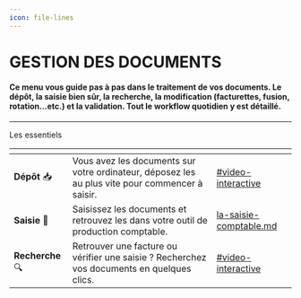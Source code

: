 ```yaml
---
icon: file-lines
---
```


# GESTION DES DOCUMENTS

#### Ce menu vous guide pas à pas dans le traitement de vos documents. Le dépôt, la saisie bien sûr, la recherche, la modification (facturettes, fusion, rotation...etc.) et la validation. Tout le workflow quotidien y est détaillé.&#x20;

***

Les essentiels&#x20;

<table data-view="cards"><thead><tr><th></th><th></th><th data-hidden data-card-target data-type="content-ref"></th></tr></thead><tbody><tr><td><strong>Dépôt</strong> <span data-gb-custom-inline data-tag="emoji" data-code="1f4e5">📥</span></td><td>Vous avez les documents sur votre ordinateur, déposez les au plus vite pour commencer à saisir.</td><td><a href="depot-manuel-de-document.md#video-interactive">#video-interactive</a></td></tr><tr><td><strong>Saisie</strong> <span data-gb-custom-inline data-tag="emoji" data-code="1f522">🔢</span></td><td>Saisissez les documents et retrouvez les dans votre outil de production comptable.</td><td><a href="la-saisie-comptable.md">la-saisie-comptable.md</a></td></tr><tr><td><strong>Recherche</strong> <span data-gb-custom-inline data-tag="emoji" data-code="1f50d">🔍</span></td><td>Retrouver une facture ou vérifier une saisie ? Recherchez vos documents en quelques clics.</td><td><a href="rechercher-un-document.md#video-interactive">#video-interactive</a></td></tr></tbody></table>
